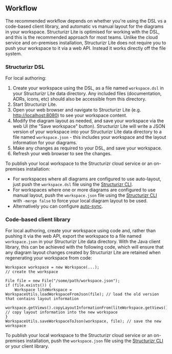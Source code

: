 ## Workflow

The recommended workflow depends on whether you're using the DSL vs a code-based client library,
and automatic vs manual layout for the diagrams in your workspace.
Structurizr Lite is optimised for working with the DSL, and this is the recommended approach for most teams.
Unlike the cloud service and on-premises installation, Structurizr Lite does not require you to push your workspace to it via a web API.
Instead it works directly off the file system.

### Structurizr DSL

For local authoring:

1. Create your workspace using the DSL, as a file named `workspace.dsl` in your Structurizr Lite data directory. Any included files (documentation, ADRs, icons, etc) should also be accessible from this directory.
2. Start Structurizr Lite.
3. Open your web browser and navigate to Structurizr Lite (e.g. [http://localhost:8080](http://localhost:8080)) to see your workspace content.
4. Modify the diagram layout as needed, and save your workspace via the web UI (the "Save workspace" button). Structurizr Lite will write a JSON version of your workspace into your Structurizr Lite data directory to a file named `workspace.json` - this includes your workspace and the layout information for your diagrams.
5. Make any changes as required to your DSL, and save your workspace.
6. Refresh your web browser to see the changes.

To publish your local workspace to the Structurizr cloud service or an on-premises installation:

- For workspaces where all diagrams are configured to use auto-layout, just push the `workspace.dsl` file using the [Structurizr CLI](https://github.com/structurizr/cli).
- For workspaces where one or more diagrams are configured to use manual layout, push the `workspace.json` file using the [Structurizr CLI](https://github.com/structurizr/cli) with `-merge false` to force your local diagram layout to be used.
- Alternatively you can configure [auto-sync](04-auto-sync.md#auto-sync).

### Code-based client library

For local authoring, create your workspace using code and, rather than pushing it via the web API, export the workspace to a file named `workspace.json` in your Structurizr Lite data directory. With the Java client library, this can be achieved with the following code, which will ensure that any diagram layout changes created by Structurizr Lite are retained when regenerating your workspace from code:

```
Workspace workspace = new Workspace(...);
// create the workspace

File file = new File("/some/path/workspace.json");
if (file.exists()) {
    Workspace liteWorkspace = WorkspaceUtils.loadWorkspaceFromJson(file); // load the old version that contains layout information
    workspace.getViews().copyLayoutInformationFrom(liteWorkspace.getViews()); // copy layout information into the new workspace
}
WorkspaceUtils.saveWorkspaceToJson(workspace, file); // save the new workspace
```

To publish your local workspace to the Structurizr cloud service or an on-premises installation, push the `workspace.json` file using the [Structurizr CLI](https://github.com/structurizr/cli) or your client library.